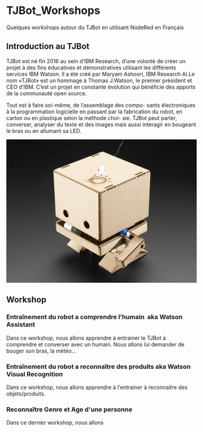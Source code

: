 # TJBot_Workshops

Quelques workshops autour du TJBot en utilisant NodeRed en Français

## Introduction au TJBot

TJBot est né fin 2016 au sein d’IBM Research, d’une volonté de créer un projet à des fins éducatives et démonstratives utilisant les différents services IBM Watson. Il a été créé par Maryam Ashoori, IBM Research AI.Le nom «TJBot» est un hommage à Thomas J.Watson, le premier président et CEO d’IBM. C’est un projet en constante évolution qui bénéficie des apports de la communauté open source.

Tout est à faire soi-même, de l’assemblage des compo- sants électroniques à la programmation logicielle en passant par la fabrication du robot, en carton ou en plastique selon la méthode choi- sie. TJBot peut parler, converser, analyser du texte et des images mais aussi interagir en bougeant le bras ou en allumant sa LED.

![TJBot](images/TJBot.jpg)

## Workshop 

### Entraînement du robot a comprendre l’humain  aka Watson Assistant

Dans ce workshop, nous allons apprendre à entrainer le TJBot à comprendre et converser avec un humain. Nous allons lui demander de bouger son bras, la météo...

###  Entraînement du robot a reconnaître des produits aka Watson Visual Recognition

Dans ce workshop, nous allons apprendre à l'entrainer à reconnaitre des objets/produits.

### Reconnaître Genre et Age d'une personne

Dans ce dernier workshop, nous allons 




